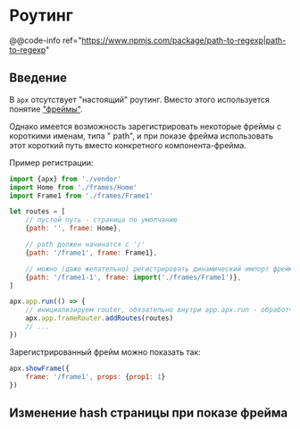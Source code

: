 Роутинг
=======
         
@@code-info ref="https://www.npmjs.com/package/path-to-regexp|path-to-regexp"

Введение
--------

В `apx` отсутствует "настоящий" роутинг. Вместо этого используется понятие
["фреймы"](./frames.md).

Однако имеется возможность зарегистрировать некоторые фреймы с короткими именам, типа "
path", и при показе фрейма использовать этот короткий путь вместо конкретного
компонента-фрейма.

Пример регистрации:

```js
import {apx} from './vendor'
import Home from './frames/Home'
import Frame1 from './frames/Frame1'

let routes = [
    // пустой путь - страница по умолчанию
    {path: '', frame: Home},

    // path должен начинатся с '/'
    {path: '/frame1', frame: Frame1},

    // можно (даже желательно) регистрировать динамический импорт фрейма
    {path: '/frame1-1', frame: import('./frames/Frame1')},
]

apx.app.run(() => {
    // инициализируем router, обязательно внутри app.apx.run - обработчика
    apx.app.frameRouter.addRoutes(routes)
    // ...
})
```

Зарегистрированный фрейм можно показать так:

```js
apx.showFrame({
    frame: '/frame1', props: {prop1: 1}
})
```

Изменение hash страницы при показе фрейма
-----------------------------------------


